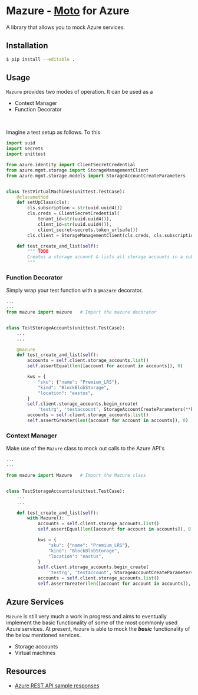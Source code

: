 # Mazure - [Moto](https://github.com/spulec/moto) for Azure

A library that allows you to mock Azure services.

## Installation
```bash
$ pip install --editable .
```

## Usage
`Mazure` provides two modes of operation. It can be used as a <br/>
- Context Manager
- Function Decorator

<br/>

Imagine a test setup as follows. To this
```python
import uuid
import secrets
import unittest

from azure.identity import ClientSecretCredential
from azure.mgmt.storage import StorageManagementClient
from azure.mgmt.storage.models import StorageAccountCreateParameters


class TestVirtualMachines(unittest.TestCase):
    @classmethod
    def setUpClass(cls):
        cls.subscription = str(uuid.uuid4())
        cls.creds = ClientSecretCredential(
            tenant_id=str(uuid.uuid4()),
            client_id=str(uuid.uuid4()),
            client_secret=secrets.token_urlsafe())
        cls.client = StorageManagementClient(cls.creds, cls.subscription)

    def test_create_and_list(self):
        """ TODO
        Creates a storage account & lists all storage accounts in a subscription
        """
```


### Function Decorator
Simply wrap your test function with a `@mazure` decorator.

```python
...
...
from mazure import mazure   # Import the mazure decorator


class TestStorageAccounts(unittest.TestCase):
    ...
    ...

    @mazure
    def test_create_and_list(self):
        accounts = self.client.storage_accounts.list()
        self.assertEqual(len([account for account in accounts]), 0)

        kws = {
            "sku": {"name": "Premium_LRS"},
            "kind": "BlockBlobStorage",
            "location": "eastus",
        }
        self.client.storage_accounts.begin_create(
            'testrg', 'testaccount', StorageAccountCreateParameters(**kws))
        accounts = self.client.storage_accounts.list()
        self.assertGreater(len([account for account in accounts]), 0)
```

### Context Manager
Make use of the `Mazure` class to mock out calls to the Azure API's

```python
...
...

from mazure import Mazure   # Import the Mazure class


class TestStorageAccounts(unittest.TestCase):
    ...
    ...

    def test_create_and_list(self):
        with Mazure():
            accounts = self.client.storage_accounts.list()
            self.assertEqual(len([account for account in accounts]), 0)

            kws = {
                "sku": {"name": "Premium_LRS"},
                "kind": "BlockBlobStorage",
                "location": "eastus",
            }
            self.client.storage_accounts.begin_create(
                'testrg', 'testaccount', StorageAccountCreateParameters(**kws))
            accounts = self.client.storage_accounts.list()
            self.assertGreater(len([account for account in accounts]), 0)
```

## Azure Services

`Mazure` is still very much a work in progress and aims to eventually implement the basic functionality of some of the most commonly used Azure services. At present, `Mazure` is able to mock the <em><strong>basic</strong></em> functionality of the below mentioned services.
- Storage accounts
- Virtual machines


## Resources
- [Azure REST API sample responses](https://github.com/Azure/azure-rest-api-specs/tree/master/specification)
